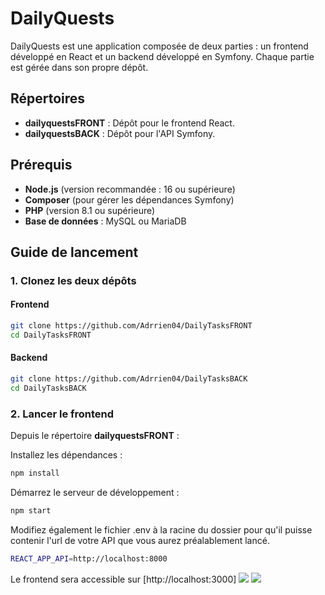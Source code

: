 # DailyQuests
 
DailyQuests est une application composée de deux parties : un frontend développé en React et un backend développé en Symfony. Chaque partie est gérée dans son propre dépôt.
 
## Répertoires
 
- **dailyquestsFRONT** : Dépôt pour le frontend React.
- **dailyquestsBACK** : Dépôt pour l'API Symfony.
 
## Prérequis
 
- **Node.js** (version recommandée : 16 ou supérieure)
- **Composer** (pour gérer les dépendances Symfony)
- **PHP** (version 8.1 ou supérieure)
- **Base de données** : MySQL ou MariaDB
 
## Guide de lancement
 
### 1. Clonez les deux dépôts
 
#### Frontend
 
```bash
git clone https://github.com/Adrrien04/DailyTasksFRONT
cd DailyTasksFRONT
```
 
#### Backend
 
```bash
git clone https://github.com/Adrrien04/DailyTasksBACK
cd DailyTasksBACK
```
 
### 2. Lancer le frontend
 
Depuis le répertoire **dailyquestsFRONT** :
 
Installez les dépendances :
 
```bash
npm install
```
 
Démarrez le serveur de développement :
 
```bash
npm start
```

Modifiez également le fichier .env à la racine du dossier pour qu'il puisse contenir l'url de votre API que vous aurez préalablement lancé.
```bash
REACT_APP_API=http://localhost:8000
```
 
Le frontend sera accessible sur [http://localhost:3000]
![](https://i.ibb.co/xgJTPbB/Capture-d-cran-2025-01-17-214620.png)
![](https://i.ibb.co/pWpfSrT/Capture-d-cran-2025-01-17-214951.png)


